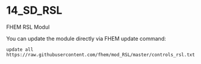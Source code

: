 # 14_SD_RSL
FHEM RSL Modul


You can update the module directly via FHEM update command: 
```
update all https://raw.githubusercontent.com/fhem/mod_RSL/master/controls_rsl.txt
``` 
